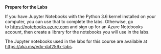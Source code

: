 ﻿**Prepare for the Labs**

If you have Jupyter Notebooks with the Python 3.6 kernel installed on your computer, you can use that to complete the labs. Otherwise, go to <https://notebooks.azure.com> and sign up for an Azure Notebooks account, then create a library for the notebooks you will use in the labs.

The Jupyter notebooks used in the labs for this course are available at <https://aka.ms/edx-dat256x-labs>.
